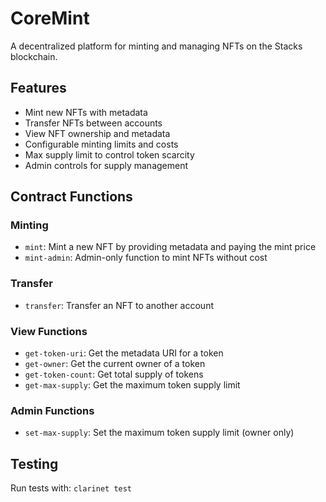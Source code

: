 # CoreMint
A decentralized platform for minting and managing NFTs on the Stacks blockchain.

## Features
- Mint new NFTs with metadata
- Transfer NFTs between accounts 
- View NFT ownership and metadata
- Configurable minting limits and costs
- Max supply limit to control token scarcity
- Admin controls for supply management

## Contract Functions
### Minting
- `mint`: Mint a new NFT by providing metadata and paying the mint price
- `mint-admin`: Admin-only function to mint NFTs without cost

### Transfer
- `transfer`: Transfer an NFT to another account

### View Functions  
- `get-token-uri`: Get the metadata URI for a token
- `get-owner`: Get the current owner of a token
- `get-token-count`: Get total supply of tokens
- `get-max-supply`: Get the maximum token supply limit

### Admin Functions
- `set-max-supply`: Set the maximum token supply limit (owner only)

## Testing
Run tests with: `clarinet test`
